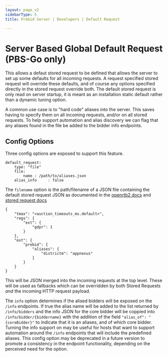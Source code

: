 ```yaml
---
layout: page_v2
sidebarType: 5
title: Prebid Server | Developers | Default Request

---
```


# Server Based Global Default Request (PBS-Go only)

This allows a defaut stored request to be defined that allows the server to set up some defaults for all incoming requests. A request specified stored request will override these defaults, and of course any options specified directly in the stored request override both. The default stored request is only read on server startup, it is meant as an installation static default rather than a dynamic tuning option.

A common use case is to "hard code" aliases into the server. This saves having to specify them on all incoming requests, and/or on all stored requests. To help support automation and alias discovery we can flag that any aliases found in the file be added to the bidder info endpoints.

## Config Options

Three config options are exposed to support this feature.
```
default_request:
    type: "file"
    file:
        name : /path/to/aliases.json
    alias_info     : false
```

The `filename` option is the path/filename of a JSON file containing the default stored request JSON as documented in the [openrtb2 docs](/prebid-server/endpoints/openrtb2/auction.html) and [stored request docs](/prebid-server/developers/stored-requests.html)
```
{
    "tmax": "<auction_timeouts_ms.default>",
    "regs": {
        "ext": {
            "gdpr": 1
        }
    },
    "ext": {
        "prebid": {
            "aliases": {
                "districtm": "appnexus"
            }
        }
    }
}
```
This will be JSON merged into the incoming requests at the top level. These will be used as fallbacks which can be overridden by both Stored Requests _and_ the incoming HTTP request payload.

The `info` option determines if the alised bidders will be exposed on the `/info` endpoints. If true the alias name will be added to the list returned by
`/info/bidders` and the info JSON for the core bidder will be coppied into `/info/bidder/{biddername}` with the addition of the field
`"alias_of": "{coreBidder}"` to indicate that it is an aliases, and of which core bidder. Turning the info support on may be useful for hosts
that want to support automation around the `/info` endpoints that will include the predefined aliases.  This config option may be deprecated in a future
version to promote a consistency in the endpoint functionality, depending on the perceived need for the option.
